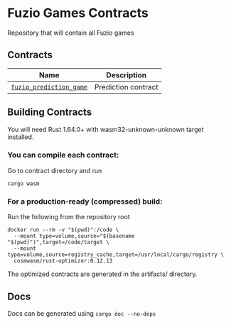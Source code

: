 # Fuzio Games Contracts

Repository that will contain all Fuzio games

## Contracts

| Name                                   | Description             |
| -------------------------------------- | ----------------------- |
| [`fuzio_prediction_game`](contracts/fuzio_prediction_game)   | Prediction contract |

## Building Contracts

You will need Rust 1.64.0+ with wasm32-unknown-unknown target installed.

### You can compile each contract:

Go to contract directory and run

```
cargo wasm
```

### For a production-ready (compressed) build:

Run the following from the repository root

```
docker run --rm -v "$(pwd)":/code \
  --mount type=volume,source="$(basename "$(pwd)")",target=/code/target \
  --mount type=volume,source=registry_cache,target=/usr/local/cargo/registry \
  cosmwasm/rust-optimizer:0.12.13
```

The optimized contracts are generated in the artifacts/ directory.

## Docs

Docs can be generated using `cargo doc --no-deps`

